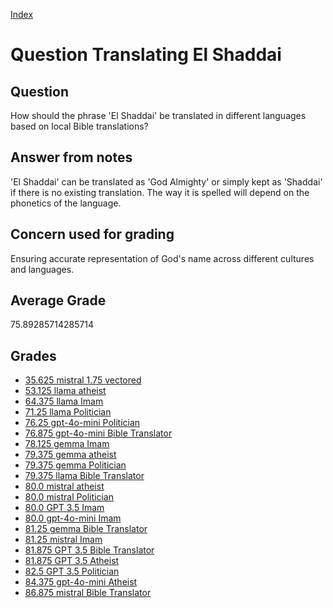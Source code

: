 
[Index](../../index.md)
# Question Translating El Shaddai
## Question
How should the phrase 'El Shaddai' be translated in different languages based on local Bible translations?

## Answer from notes
'El Shaddai' can be translated as 'God Almighty' or simply kept as 'Shaddai' if there is no existing translation. The way it is spelled will depend on the phonetics of the language.

## Concern used for grading
Ensuring accurate representation of God's name across different cultures and languages.

## Average Grade
75.89285714285714

## Grades
 * [35.625 mistral 1.75 vectored](../answers/mistral_1.75_vectored/Translating_El_Shaddai.md)
 * [53.125 llama atheist](../answers/llama_atheist/Translating_El_Shaddai.md)
 * [64.375 llama Imam](../answers/llama_Imam/Translating_El_Shaddai.md)
 * [71.25 llama Politician](../answers/llama_Politician/Translating_El_Shaddai.md)
 * [76.25 gpt-4o-mini Politician](../answers/gpt-4o-mini_Politician/Translating_El_Shaddai.md)
 * [76.875 gpt-4o-mini Bible Translator](../answers/gpt-4o-mini_Bible_Translator/Translating_El_Shaddai.md)
 * [78.125 gemma Imam](../answers/gemma_Imam/Translating_El_Shaddai.md)
 * [79.375 gemma atheist](../answers/gemma_atheist/Translating_El_Shaddai.md)
 * [79.375 gemma Politician](../answers/gemma_Politician/Translating_El_Shaddai.md)
 * [79.375 llama Bible Translator](../answers/llama_Bible_Translator/Translating_El_Shaddai.md)
 * [80.0 mistral atheist](../answers/mistral_atheist/Translating_El_Shaddai.md)
 * [80.0 mistral Politician](../answers/mistral_Politician/Translating_El_Shaddai.md)
 * [80.0 GPT 3.5 Imam](../answers/GPT_3.5_Imam/Translating_El_Shaddai.md)
 * [80.0 gpt-4o-mini Imam](../answers/gpt-4o-mini_Imam/Translating_El_Shaddai.md)
 * [81.25 gemma Bible Translator](../answers/gemma_Bible_Translator/Translating_El_Shaddai.md)
 * [81.25 mistral Imam](../answers/mistral_Imam/Translating_El_Shaddai.md)
 * [81.875 GPT 3.5 Bible Translator](../answers/GPT_3.5_Bible_Translator/Translating_El_Shaddai.md)
 * [81.875 GPT 3.5 Atheist](../answers/GPT_3.5_Atheist/Translating_El_Shaddai.md)
 * [82.5 GPT 3.5 Politician](../answers/GPT_3.5_Politician/Translating_El_Shaddai.md)
 * [84.375 gpt-4o-mini Atheist](../answers/gpt-4o-mini_Atheist/Translating_El_Shaddai.md)
 * [86.875 mistral Bible Translator](../answers/mistral_Bible_Translator/Translating_El_Shaddai.md)
